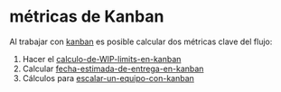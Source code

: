 # métricas de Kanban

Al trabajar con [kanban](kanban.md) es posible calcular dos métricas clave del flujo:

1. Hacer el [calculo-de-WIP-limits-en-kanban](calculo-de-WIP-limits-en-kanban.md)
1. Calcular [fecha-estimada-de-entrega-en-kanban](fecha-estimada-de-entrega-en-kanban.md)
1. Cálculos para [escalar-un-equipo-con-kanban](escalar-un-equipo-con-kanban.md)
